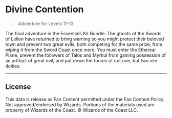 # Divine Contention

> Adventure for Levels 11-13

The final adventure in the Essentials Kit Bundle. The ghosts of the Swords of Leilon have returned to bring warning so you might protect their beloved town and prevent two great evils, both competing for the same prize, from wiping it from the Sword Coast once more. You must enter the Ethereal Plane, prevent the followers of Talos and Myrkul from gaining possession of an artifact of great evil, and put down the forces of not one, but two vile deities.

---

## License

This data is release as Fan Content permitted under the Fan Content Policy. Not approved/endorsed by Wizards. Portions of the materials used are property of Wizards of the Coast. © Wizards of the Coast LLC.
